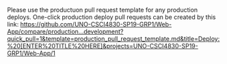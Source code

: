 Please use the productuon pull request template for any production deploys. One-click production deploy pull requests can be created by this link: https://github.com/UNO-CSCI4830-SP19-GRP1/Web-App/compare/production...development?quick_pull=1&template=production_pull_request_template.md&title=Deploy:%20[ENTER%20TITLE%20HERE]&projects=UNO-CSCI4830-SP19-GRP1/Web-App/1
